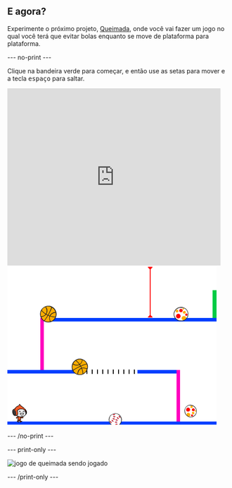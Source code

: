 ## E agora?

Experimente o próximo projeto, [Queimada](https://projects.raspberrypi.org/en/projects/dodgeball?utm_source=pathway&utm_medium=whatnext&utm_campaign=projects), onde você vai fazer um jogo no qual você terá que evitar bolas enquanto se move de plataforma para plataforma.

\--- no-print \---

Clique na bandeira verde para começar, e então use as setas para mover e a tecla <kbd>espaço</kbd> para saltar.

<div class="scratch-preview">
  <iframe allowtransparency="true" width="485" height="402" src="https://scratch.mit.edu/projects/embed/251809924/?autostart=false" frameborder="0" scrolling="no"></iframe>
  <img src="images/dodge-final.png">
</div>

\--- /no-print \---

\--- print-only \---

![jogo de queimada sendo jogado](images/dodgeball-showcase.png)

\--- /print-only \---